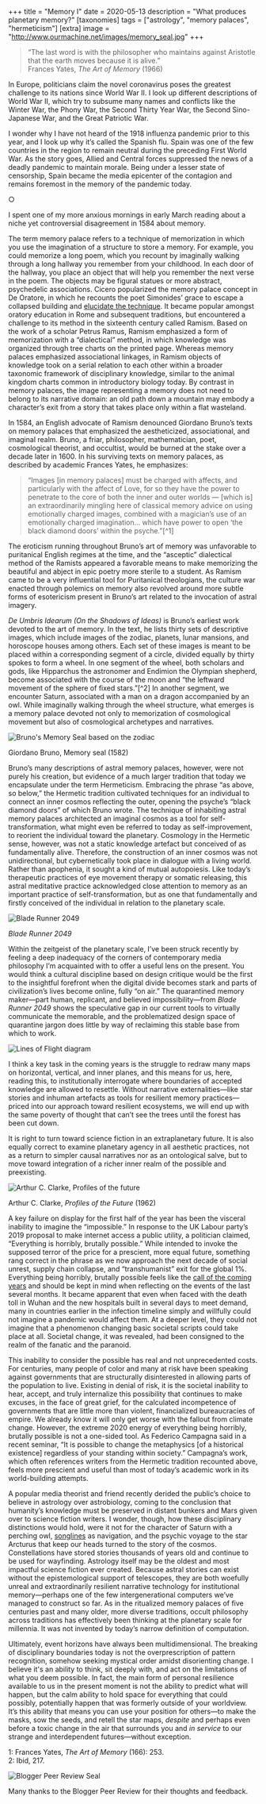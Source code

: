 +++
title = "Memory I"
date = 2020-05-13
description = "What produces planetary memory?"
[taxonomies]
tags = ["astrology", "memory palaces", "hermeticism"]
[extra]
image = "http://www.ourmachine.net/images/memory_seal.jpg"
+++


> 	“The last word is with the philosopher who maintains against Aristotle that the earth moves because it is alive.”  
Frances Yates, _The Art of Memory_ (1966)

In Europe, politicians claim the novel coronavirus poses the greatest challenge to its nations since World War II. I look up different descriptions of World War II, which try to subsume many names and conflicts like the Winter War, the Phony War, the Second Thirty Year War, the Second Sino-Japanese War, and the Great Patriotic War.

I wonder why I have not heard of the 1918 influenza pandemic prior to this year, and I look up why it’s called the Spanish flu.  Spain was one of the few countries in the region to remain neutral during the preceding First World War. As the story goes, Allied and Central forces suppressed the news of a deadly pandemic to maintain morale. Being under a lesser state of censorship, Spain became the media epicenter of the contagion and remains foremost in the memory of the pandemic today.

<p id="divider">&#9675;</p>

I spent one of my more anxious mornings in early March reading about a niche yet controversial disagreement in 1584 about memory.

The term memory palace refers to a technique of memorization in which you use the imagination of a structure to store a memory. For example, you could memorize a long poem, which you recount by imaginally walking through a long hallway you remember from your childhood. In each door of the hallway, you place an object that will help you remember the next verse in the poem. The objects may be figural statues or more abstract, psychedelic associations. Cicero popularized the memory palace concept in De Oratore, in which he recounts the poet Simonides’ grace to escape a collapsed building and [elucidate the technique](https://artofmemory.com/blog/simonides-of-ceos-81.html). It became popular amongst oratory education in Rome and subsequent traditions, but encountered a challenge to its method in the sixteenth century called Ramism. Based on the work of a scholar Petrus Ramus, Ramism emphasized a form of memorization with a “dialectical” method, in which knowledge was organized through tree charts on the printed page. Whereas memory palaces emphasized associational linkages, in Ramism objects of knowledge took on a serial relation to each other within a broader taxonomic framework of disciplinary knowledge, similar to the animal kingdom charts common in introductory biology today. By contrast in memory palaces, the image representing a memory does not need to belong to its narrative domain: an old path down a mountain may embody a character’s exit from a story that takes place only within a flat wasteland.

In 1584, an English advocate of Ramism denounced Giordano Bruno’s texts on memory palaces that emphasized the aestheticized, associational, and imaginal realm. Bruno, a friar, philosopher, mathematician, poet, cosmological theorist, and occultist, would be burned at the stake over a decade later in 1600. In his surviving texts on memory palaces, as described by academic Frances Yates, he emphasizes:


>  “Images [in memory palaces] must be charged with affects, and particularly with the affect of Love, for so they have the power to penetrate to the core of both the inner and outer worlds — [which is] an extraordinarily mingling here of classical memory advice on using emotionally charged images, combined with a magician’s use of an emotionally charged imagination… which have power to open ‘the black diamond doors’ within the psyche.”[^1]

The eroticism running throughout Bruno’s art of memory was unfavorable to puritanical English regimes at the time, and the “asceptic” dialectical method of the Ramists appeared a favorable means to make memorizing the beautiful and abject in epic poetry more sterile to a student. As Ramism came to be a very influential tool for Puritanical theologians, the culture war enacted through polemics on memory also revolved around more subtle forms of esotericism present in Bruno’s art related to the invocation of astral imagery. 

<em>De Umbris Idearum (On the Shadows of Ideas)</em> is Bruno’s earliest work devoted to the art of memory. In the text, he lists thirty sets of descriptive images, which include images of the zodiac, planets, lunar mansions, and horoscope houses among others. Each set of these images is meant to be placed within a corresponding segment of a circle, divided equally by thirty spokes to form a wheel. In one segment of the wheel, both scholars and gods, like Hipparchus the astronomer and Endimion the Olympian shepherd, become associated with the course of the moon and  “the leftward movement of the sphere of fixed stars.”[^2] In another segment, we encounter Saturn, associated with a man on a dragon accompanied by an owl. While imaginally walking through the wheel structure, what emerges is a memory palace devoted not only to memorization of cosmological movement but also of cosmological archetypes and narratives. 

![Bruno's Memory Seal based on the zodiac](/images/memory_seal_zodiac.jpg)
<p class="caption">Giordano Bruno, Memory seal (1582)</p>

Bruno’s many descriptions of astral memory palaces, however, were not purely his creation, but evidence of a much larger tradition that today we encapsulate under the term Hermeticism. Embracing the phrase “as above, so below,” the Hermetic tradition cultivated techniques for an individual to connect an inner cosmos reflecting the outer,  opening the psyche’s “black diamond doors” of which Bruno wrote. The technique of inhabiting astral memory palaces architected an imaginal cosmos as a tool for self-transformation, what might even be referred to today as self-improvement, to reorient the individual toward the planetary. Cosmology in the Hermetic sense, however, was not a static knowledge artefact but conceived of as fundamentally alive. Therefore, the construction of an inner cosmos was not unidirectional, but cybernetically took place in dialogue with a living world. Rather than apophenia, it sought a kind of mutual autopoiesis. Like today’s therapeutic practices of eye movement therapy or somatic releasing, this astral meditative practice acknowledged close attention to memory as an important practice of self-transformation, but as one that fundamentally and firstly conceived of the individual in relation to the planetary scale. 

![Blade Runner 2049](/images/memory_BR_1.jpg)
<p class="caption"><em>Blade Runner 2049</em></p>

Within the zeitgeist of the planetary scale, I’ve been struck recently by feeling a deep inadequacy of the corners of contemporary media philosophy I’m acquainted with to offer a useful lens on the present. You would think a cultural discipline based on design critique would be the first to the insightful forefront when the digital divide becomes stark and parts of civilization’s lives become online, fully “on air.” The quarantined memory maker—part human, replicant, and believed impossibility—from <em>Blade Runner 2049</em> shows the speculative gap in our current tools to virtually communicate the memorable, and the problematized design space of quarantine jargon does little by way of reclaiming this stable base from which to work. 

![Lines of Flight diagram](/images/memory_diagram.png)

I think a key task in the coming years is the struggle to redraw many maps on horizontal, vertical, and inner planes, and this means for us, here, reading this, to institutionally interrogate where boundaries of accepted knowledge are allowed to resettle. Without narrative externalities—like star stories and inhuman artefacts as tools for resilient memory practices—priced into our approach toward resilient ecosystems, we will end up with the same poverty of thought that can’t see the trees until the forest has been cut down. 

It is right to turn toward science fiction in an extraplanetary future. It is also equally correct to examine planetary agency in all aesthetic practices, not as a return to simpler causal narratives nor as an ontological salve, but to move toward integration of a richer inner realm of the possible and preexisting. 


![Arthur C. Clarke, Profiles of the future](/images/memory_clarke.png)
<p class="caption">Arthur C. Clarke, <em>Profiles of the Future</em> (1962)</p>


A key failure on display for the first half of the year has been the visceral inability to imagine the “impossible.” In response to the UK Labour party’s 2019 proposal to make internet access a public utility, a politician claimed, “Everything is horribly, brutally possible.” While intended to invoke the supposed terror of the price for a prescient, more equal future, something rang correct in the phrase as we now approach the next decade of social unrest, supply chain collapse, and “transhumanist” exit for the global 1%. Everything being horribly, brutally possible feels like the [call of the coming years](https://twitter.com/thejaymo/status/1195297198784831489?s=20) and should be kept in mind when reflecting on the events of the last several months. It became apparent that even when faced with the death toll in Wuhan and the new hospitals built in several days to meet demand, many in countries earlier in the infection timeline simply and willfully could not imagine a pandemic would affect them. At a deeper level, they could not imagine that a phenomenon changing basic societal scripts could take place at all. Societal change, it was revealed, had been consigned to the realm of the fanatic and the paranoid.

This inability to consider the possible has real and not unprecedented costs. For centuries, many people of color and many at risk have been speaking against governments that are structurally disinterested in allowing parts of the population to live. Existing in denial of risk, it is the societal inability to hear, accept, and truly internalize this possibility that continues to make excuses, in the face of great grief, for the calculated incompetence of governments that are little more than violent, financialized bureaucracies of empire. We already know it will only get worse with the fallout from climate change. However, the extreme 2020 energy of everything being horribly, brutally possible is not a one-sided tool. As Federico Campagna said in a recent seminar, “It is possible to change the metaphysics [of a historical existence] regardless of your standing within society.” Campagna’s work, which often references writers from the Hermetic tradition recounted above, feels more prescient and useful than most of today’s academic work in its world-building attempts. 

A popular media theorist and friend recently derided the public’s choice to believe in astrology over astrobiology, coming to the conclusion that humanity’s knowledge must be preserved in distant bunkers and Mars given over to science fiction writers. I wonder, though, how these disciplinary distinctions would hold, were it not for the character of Saturn with a perching owl, [songlines](https://en.wikipedia.org/wiki/Songline) as navigation, and the psychic voyage to the star Arcturus that keep our heads turned to the story of the cosmos. Constellations have stored stories thousands of years old and continue to be used for wayfinding. Astrology itself may be the oldest and most impactful science fiction ever created. Because astral stories can exist without the epistemological support of telescopes, they are both woefully unreal and extraordinarily resilient narrative technology for institutional memory—perhaps one of the few intergenerational computers we’ve managed to construct so far. As in the ritualized memory palaces of five centuries past and many older, more diverse traditions, occult philosophy across traditions has effectively been thinking at the planetary scale for millennia. It was not invented by today’s narrow definition of computation.

Ultimately, event horizons have always been multidimensional. The breaking of disciplinary boundaries today is not the overprescription of pattern recognition, somehow seeking mystical order amidst disorienting change. I believe it's an ability to think, sit deeply with, and act on the limitations of what you deem possible. In fact, the main form of personal resilience available to us in the present moment is not the ability to predict what will happen, but the calm ability to hold space for everything that could possibly, potentially happen that was formerly outside of your worldview. It’s this ability that means you can use your position for others—to make the masks, sow the seeds, and retell the star maps, <em>despite</em> and perhaps even before a toxic change in the air that surrounds you and <em>in service</em> to our strange and interdependent futures—without exception.

1: Frances Yates, _The Art of Memory_ (166): 253.  
2: Ibid, 217.


![Blogger Peer Review Seal](/images/BPR.png)
<p class="caption">Many thanks to the Blogger Peer Review for their thoughts and feedback.</p>
